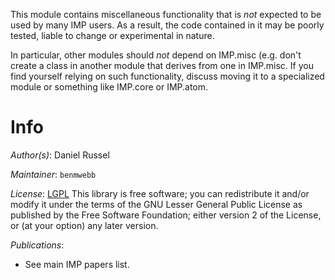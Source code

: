 This module contains miscellaneous functionality that is _not_ expected to be used by many IMP users. As a result, the code contained in it may be poorly tested, liable to change or experimental in nature.

In particular, other modules should _not_ depend on IMP.misc (e.g. don't create a class in another module that derives from one in IMP.misc. If you find yourself relying on such functionality, discuss moving it to a specialized module or something like IMP.core or IMP.atom.

# Info

_Author(s)_: Daniel Russel

_Maintainer_: `benmwebb`

_License_: [LGPL](http://www.gnu.org/licenses/old-licenses/lgpl-2.1.html)
This library is free software; you can redistribute it and/or
modify it under the terms of the GNU Lesser General Public
License as published by the Free Software Foundation; either
version 2 of the License, or (at your option) any later version.

_Publications_:
 - See main IMP papers list.
